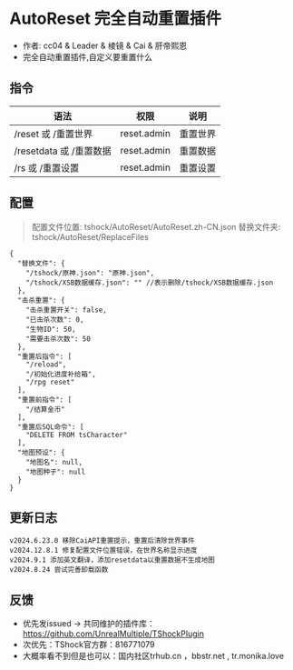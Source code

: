 # AutoReset 完全自动重置插件

- 作者: cc04 & Leader & 棱镜 & Cai & 肝帝熙恩
- 完全自动重置插件,自定义要重置什么

## 指令

| 语法                  |     权限      |  说明  |
|---------------------|:-----------:|:----:|
| /reset 或 /重置世界	     | reset.admin | 重置世界 |
| /resetdata 或 /重置数据	 | reset.admin | 重置数据 |
| /rs 或 /重置设置	        | reset.admin | 重置设置 |


## 配置
> 配置文件位置: tshock/AutoReset/AutoReset.zh-CN.json
> 替换文件夹: tshock/AutoReset/ReplaceFiles
```json5
{
  "替换文件": {
    "/tshock/原神.json": "原神.json",
    "/tshock/XSB数据缓存.json": "" //表示删除/tshock/XSB数据缓存.json
  },
  "击杀重置": {
    "击杀重置开关": false,
    "已击杀次数": 0,
    "生物ID": 50,
    "需要击杀次数": 50
  },
  "重置后指令": [
    "/reload",
    "/初始化进度补给箱",
    "/rpg reset"
  ],
  "重置前指令": [
    "/结算金币"
  ],
  "重置后SQL命令": [
    "DELETE FROM tsCharacter"
  ],
  "地图预设": {
    "地图名": null,
    "地图种子": null
  }
}
```
## 更新日志

```
v2024.6.23.0 移除CaiAPI重置提示，重置后清除世界事件
v2024.12.8.1 修复配置文件位置错误，在世界名称显示进度
v2024.9.1 添加英文翻译，添加resetdata以重置数据不生成地图
v2024.8.24 尝试完善卸载函数
```
## 反馈
- 优先发issued -> 共同维护的插件库：https://github.com/UnrealMultiple/TShockPlugin
- 次优先：TShock官方群：816771079
- 大概率看不到但是也可以：国内社区trhub.cn ，bbstr.net , tr.monika.love
